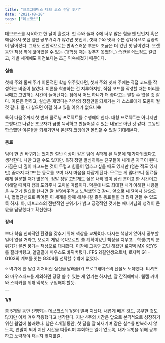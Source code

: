 ```yaml
---
title: "프로그래머스 데브 코스 한달 후기"
date: "2021-08-28"
tags: ["데브코스"]
---
```

데브코스를 시작하고 한 달이 흘렀다. 첫 주와 둘째 주에 너무 많은 힘을 뺀 탓인지 혹은 해결하지 못한 밀린 공부거리가 많았던 탓인지, 셋째 주와 넷째 주는 상대적으로 집중력이 떨어졌다. 그래도 전반적으로는 만족스러운 부분이 조금은 더 컸던 첫 달이었다. 오랫동안 책상 앞에 앉아있을 수 있는 (대학생 때는 갖추지 못했던..) 습관을 어느정도 길렀고, 개발 세계에도 이전보다는 조금 익숙해졌기 때문이다.



#### 실습

첫째 주와 둘째 주가 이론적인 학습 위주였다면, 셋째 주와 넷째 주에는 직접 코드를 작성하는 비중이 늘었다. 이론을 학습하는 건 지루하지만, 직접 코드를 작성할 때는 머리를 싸매고 고민하는 시간이 늘어난다는 점에서 어느 하나가 더 좋다고는 말할 수 없을 것 같다. 이론은 편하고, 실습은 재밌다는 각각의 장점만을 되새기는 게 스스로에게 도움이 될 것 같다. 둘 다 싫으면 이걸 하고 있을 이유가 없으니😂

특히 다음주까지 첫 번째 클로닝 프로젝트를 수행해야 한다. 대형 프로젝트는 아니지만 그렇다고 나같은 초보자가 금방 뚝딱하고 만들어낼 수 있는 내용은 아닌 것 같다. 그동안 학습했던 이론들을 되새기면서 온전히 코딩에만 몰입할 수 있길 기대해본다.



#### 동료

팀이 한 번 바뀌기는 했지만 절반 이상이 같은 팀에 속하게 된 덕분에 꽤 가까워졌다고 생각한다. 나만 그럴 수도 있지만. 특히 정말 열심히하는 친구들이 내게 큰 자극이 된다. 가끔은 더 깊이 파고드는 것이 두렵고 힘들어 멈추고 싶을 때도 있지만 (멈춘 적도 있지만) 끝까지 파고드는 동료를 보며 다시 마음을 다잡게 된다. 모르는 게 많다보니 동료들에게 질문할 때가 많은데, 정말 정말 고맙게도 싫은 내색 없이 삼십 분이고 한 시간이고 이해할 때까지 함께 도와주니 고마울 따름이다. 덕분에 나도 최대한 내가 이해한 내용들을 누군가 필요로 한다면 잘 설명해주려고 노력했던 것 같다. 앞으로 네 달이나 남았으니, 혈혈단신으로 뛰어든 이 세계를 함께 헤쳐나갈 좋은 동료들을 더 많이 만들 수 있도록 하자. 아, 데브코스의 전반적인 분위기가 밝고 긍정적인 것에는 매니저님의 성격이 큰 몫을 담당했다고 확신한다.



#### 장비

보다 학습 친화적인 환경을 갖추기 위해 책상을 교체했다. 다시는 책상에 앉아서 공부할 일이 없을 거라고, 오로지 게임 목적으로만 쓸 계획이었던 책상을 치우고... 학생(?)의 분위기가 물씬 풍기는 책상으로 대체했다. 이참에 그동안 고민 해왔던 로지텍 MX KEYS를 질러버렸고, 얼떨결에 마우스도 바꿔버렸다. FPS 외길인생으로서, 로지텍 G1 - G102의 계보를 잇는 G304를 선택할 수밖에 없었다. 

⭐ 여기에 한 달간 지쳐버린 심신을 달래줄(?) 프로그래머스의 선물도 도착했다. 티셔츠와 마우스패드를 제외하면 당장 쓸 수 있는 게 없기는 하지만, 잘 간직해야지. 웹캠 커버와 스티커를 위해 맥북도 구입해야 할듯.  
  
<img src='https://user-images.githubusercontent.com/75300807/131216828-0041895e-3ff8-41e2-9945-27a45a481165.jpg' alt='프로그래머스' style="zoom: 15%;">



#### 1/5

총 5개월 동안 진행되는 데브코스의 1/5이 벌써 지났다. 새롭게 배운 것도, 공부한 것도 많지만 이제 겨우 적응했다고 생각한다. 지난 4주의 시간은 앞으로 본격적으로 성장하기 위한 웜업에 불과했다. 남은 4개월 동안, 첫 달을 잘 되새기며 같은 실수를 반복하지 않도록, 연말이 되어 지난 시간을 떠올리며 후회하는 일이 없도록, 내가 무엇을 위해 공부하고 노력해야 하는지 잊지않길.

